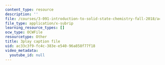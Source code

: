 ```yaml
---
content_type: resource
description: ''
file: /courses/3-091-introduction-to-solid-state-chemistry-fall-2018/ac33c3f9fc4c383ee54096a858f77f18_s2QJtkcA1Uk.srt
file_type: application/x-subrip
learning_resource_types: []
ocw_type: OCWFile
resourcetype: Other
title: 3play caption file
uid: ac33c3f9-fc4c-383e-e540-96a858f77f18
video_metadata:
  youtube_id: null
---
```


